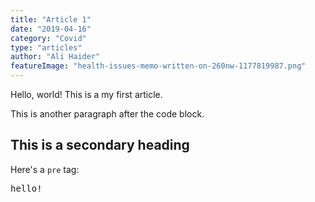 ```yaml
---
title: "Article 1"
date: "2019-04-16"
category: "Covid"
type: "articles"
author: "Ali Haider"
featureImage: "health-issues-memo-written-on-260nw-1177819987.png"
---
```


Hello, world! This is a my first article.

This is another paragraph after the code block.

## This is a secondary heading

Here's a `pre` tag:

<pre>hello!</pre>
